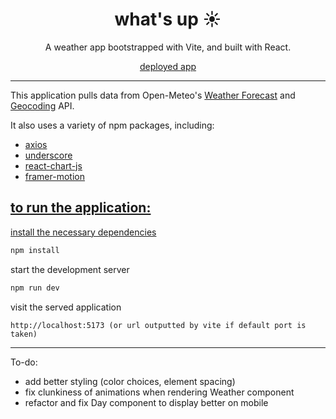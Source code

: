 <h1 align="center">
  what's up ☀️
</h1>
<p align="center">
  A weather app bootstrapped with Vite, and built with React.
</p>
<p align="center">
  <a href='https://classy-hotteok-c9ecbf.netlify.app/' target='_blank'>deployed app</a>
</p>
<hr></hr>
<p>
  This application pulls data from Open-Meteo's <a href='https://open-meteo.com/en/docs' target='_blank'>Weather Forecast</a> and <a href='https://open-meteo.com/en/docs/geocoding-api' target='_blank'>Geocoding</a> API.
</p>
<p>
  It also uses a variety of npm packages, including:
  <ul>
    <li><a href='https://www.npmjs.com/package/axios' target='_blank'>axios</></li>
    <li><a href='https://www.npmjs.com/package/underscore' target='_blank'>underscore</li>
    <li><a href='https://www.npmjs.com/package/react-chartjs-2' target='_blank'>react-chart-js</li>
    <li><a href='https://www.npmjs.com/package/framer-motion' target='_blank'>framer-motion</li>
  </ul>
</p>

## to run the application:
  install the necessary dependencies
   ```sh
   npm install
   ```

  start the development server
   ```sh
   npm run dev
   ```

  visit the served application
  ```
  http://localhost:5173 (or url outputted by vite if default port is taken)
  ```
  
  <hr></hr>
  
  To-do:
  - add better styling (color choices, element spacing)
  - fix clunkiness of animations when rendering Weather component
  - refactor and fix Day component to display better on mobile
